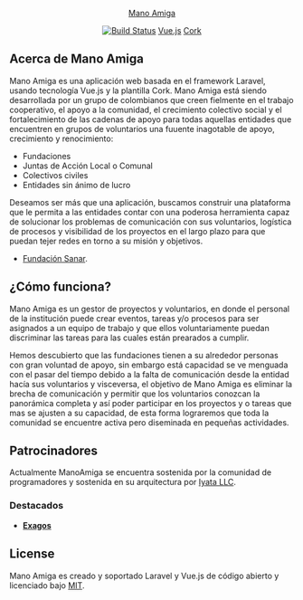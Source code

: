 <!-- <p align="center"><a href="https://iyata.net" target="_blank"><img src="https://raw.githubusercontent.com/laravel/art/master/logo-lockup/5%20SVG/2%20CMYK/1%20Full%20Color/laravel-logolockup-cmyk-red.svg" width="400" alt="Laravel Logo"></a></p> -->

<p align="center"><a href="https://iyata.net" target="_blank">Mano Amiga</a></p>

<p align="center">
<a href="https://github.com/laravel/framework/actions"><img src="https://github.com/laravel/framework/workflows/tests/badge.svg" alt="Build Status"></a>
<a href="https://vuejs.org/">Vue.js</a>
<a href="https://themeforest.net/item/cork-vuejs-laravel-admin-dashboard-template/35448989">Cork</a>
</p>

## Acerca de Mano Amiga

Mano Amiga es una aplicación web basada en el framework Laravel, usando tecnología Vue.js y la plantilla Cork. 
Mano Amiga está siendo desarrollada por un grupo de colombianos que creen fielmente en el trabajo cooperativo, el apoyo a la comunidad, el crecimiento colectivo social y el fortalecimiento de las cadenas de apoyo para todas aquellas entidades que encuentren en grupos de voluntarios una fuuente inagotable de apoyo, crecimiento y renocimiento:

- Fundaciones
- Juntas de Acción Local o Comunal
- Colectivos civiles
- Entidades sin ánimo de lucro

Deseamos ser más que una aplicación, buscamos construir una plataforma que le permita a las entidades contar con una poderosa herramienta capaz de solucionar los problemas de comunicación con sus voluntarios, logística de procesos y visibilidad de los proyectos en el largo plazo para que puedan tejer redes en torno a su misión y objetivos.

- [Fundación Sanar](https://sanarcancer.org/).

<!-- - [Simple, fast routing engine](https://laravel.com/docs/routing).
- [Powerful dependency injection container](https://laravel.com/docs/container).
- Multiple back-ends for [session](https://laravel.com/docs/session) and [cache](https://laravel.com/docs/cache) storage.
- Expressive, intuitive [database ORM](https://laravel.com/docs/eloquent).
- Database agnostic [schema migrations](https://laravel.com/docs/migrations).
- [Robust background job processing](https://laravel.com/docs/queues).
- [Real-time event broadcasting](https://laravel.com/docs/broadcasting). -->

## ¿Cómo funciona?

Mano Amiga es un gestor de proyectos y voluntarios, en donde el personal de la institución puede crear eventos, tareas y/o procesos para ser asignados a un equipo de trabajo y que ellos voluntariamente puedan discriminar las tareas para las cuales están prearados a cumplir.

Hemos descubierto que las fundaciones tienen a su alrededor personas con gran voluntad de apoyo, sin embargo está capacidad se ve menguada con el pasar del tiempo debido a la falta de comunicación desde la entidad hacía sus voluntarios y visceversa, el objetivo de Mano Amiga es eliminar la brecha de comunicación y permitir que los voluntarios conozcan la panorámica completa y así poder participar en los proyectos y o tareas que mas se ajusten a su capacidad, de esta forma lograremos que toda la comunidad se encuentre activa pero diseminada en pequeñas actividades.

## Patrocinadores

Actualmente ManoAmiga se encuentra sostenida por la comunidad de programadores y sostenida en su arquitectura por [Iyata LLC](https://iyata.net).

### Destacados

- **[Exagos](https://www.exagos.co/)**

## License

Mano Amiga es creado y soportado Laravel y Vue.js de código abierto y licenciado bajo [MIT](https://opensource.org/licenses/MIT).
